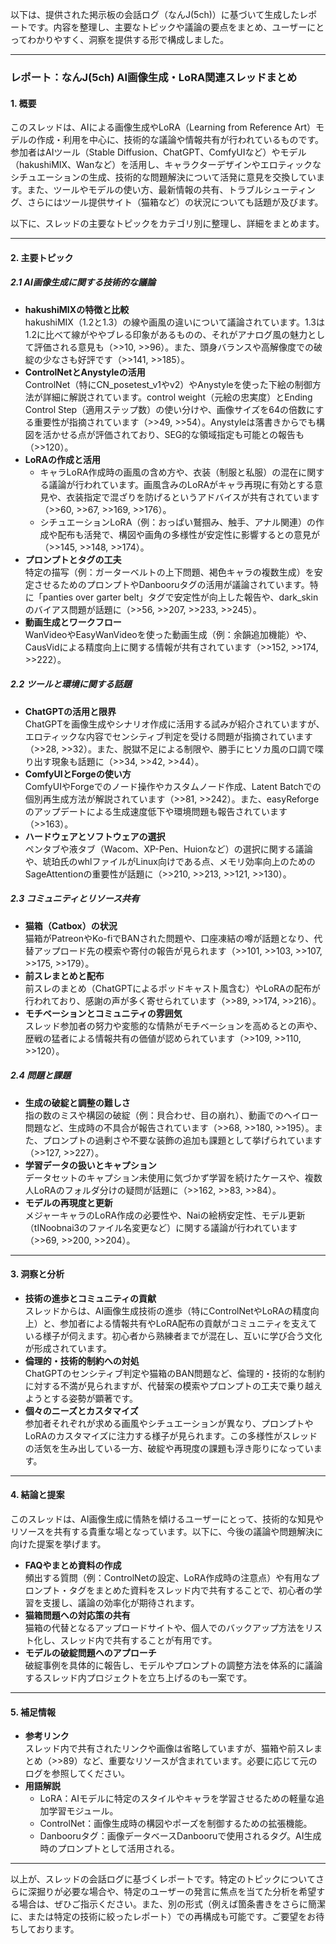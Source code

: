 以下は、提供された掲示板の会話ログ（なんJ(5ch)）に基づいて生成したレポートです。内容を整理し、主要なトピックや議論の要点をまとめ、ユーザーにとってわかりやすく、洞察を提供する形で構成しました。

---

### レポート：なんJ(5ch) AI画像生成・LoRA関連スレッドまとめ

#### 1. 概要
このスレッドは、AIによる画像生成やLoRA（Learning from Reference Art）モデルの作成・利用を中心に、技術的な議論や情報共有が行われているものです。参加者はAIツール（Stable Diffusion、ChatGPT、ComfyUIなど）やモデル（hakushiMIX、Wanなど）を活用し、キャラクターデザインやエロティックなシチュエーションの生成、技術的な問題解決について活発に意見を交換しています。また、ツールやモデルの使い方、最新情報の共有、トラブルシューティング、さらにはツール提供サイト（猫箱など）の状況についても話題が及びます。

以下に、スレッドの主要なトピックをカテゴリ別に整理し、詳細をまとめます。

---

#### 2. 主要トピック

##### 2.1 AI画像生成に関する技術的な議論
- **hakushiMIXの特徴と比較**  
  hakushiMIX（1.2と1.3）の線や画風の違いについて議論されています。1.3は1.2に比べて線がややブレる印象があるものの、それがアナログ風の魅力として評価される意見も（>>10, >>96）。また、頭身バランスや高解像度での破綻の少なさも好評です（>>141, >>185）。
- **ControlNetとAnystyleの活用**  
  ControlNet（特にCN_posetest_v1やv2）やAnystyleを使った下絵の制御方法が詳細に解説されています。control weight（元絵の忠実度）とEnding Control Step（適用ステップ数）の使い分けや、画像サイズを64の倍数にする重要性が指摘されています（>>49, >>54）。Anystyleは落書きからでも構図を活かせる点が評価されており、SEG的な領域指定も可能との報告も（>>120）。
- **LoRAの作成と活用**  
  - キャラLoRA作成時の画風の含め方や、衣装（制服と私服）の混在に関する議論が行われています。画風含みのLoRAがキャラ再現に有効とする意見や、衣装指定で混ざりを防げるというアドバイスが共有されています（>>60, >>67, >>169, >>176）。
  - シチュエーションLoRA（例：おっぱい鷲掴み、触手、アナル関連）の作成や配布も活発で、構図や画角の多様性が安定性に影響するとの意見が（>>145, >>148, >>174）。
- **プロンプトとタグの工夫**  
  特定の描写（例：ガーターベルトの上下問題、褐色キャラの複数生成）を安定させるためのプロンプトやDanbooruタグの活用が議論されています。特に「panties over garter belt」タグで安定性が向上した報告や、dark_skinのバイアス問題が話題に（>>56, >>207, >>233, >>245）。
- **動画生成とワークフロー**  
  WanVideoやEasyWanVideoを使った動画生成（例：余韻追加機能）や、CausVidによる精度向上に関する情報が共有されています（>>152, >>174, >>222）。

##### 2.2 ツールと環境に関する話題
- **ChatGPTの活用と限界**  
  ChatGPTを画像生成やシナリオ作成に活用する試みが紹介されていますが、エロティックな内容でセンシティブ判定を受ける問題が指摘されています（>>28, >>32）。また、脱獄不足による制限や、勝手にヒソカ風の口調で喋り出す現象も話題に（>>34, >>42, >>44）。
- **ComfyUIとForgeの使い方**  
  ComfyUIやForgeでのノード操作やカスタムノード作成、Latent Batchでの個別再生成方法が解説されています（>>81, >>242）。また、easyReforgeのアップデートによる生成速度低下や環境問題も報告されています（>>163）。
- **ハードウェアとソフトウェアの選択**  
  ペンタブや液タブ（Wacom、XP-Pen、Huionなど）の選択に関する議論や、琥珀氏のwhlファイルがLinux向けである点、メモリ効率向上のためのSageAttentionの重要性が話題に（>>210, >>213, >>121, >>130）。

##### 2.3 コミュニティとリソース共有
- **猫箱（Catbox）の状況**  
  猫箱がPatreonやKo-fiでBANされた問題や、口座凍結の噂が話題となり、代替アップロード先の模索や寄付の報告が見られます（>>101, >>103, >>107, >>175, >>179）。
- **前スレまとめと配布**  
  前スレのまとめ（ChatGPTによるポッドキャスト風含む）やLoRAの配布が行われており、感謝の声が多く寄せられています（>>89, >>174, >>216）。
- **モチベーションとコミュニティの雰囲気**  
  スレッド参加者の努力や変態的な情熱がモチベーションを高めるとの声や、歴戦の猛者による情報共有の価値が認められています（>>109, >>110, >>120）。

##### 2.4 問題と課題
- **生成の破綻と調整の難しさ**  
  指の数のミスや構図の破綻（例：貝合わせ、目の崩れ）、動画でのヘイロー問題など、生成時の不具合が報告されています（>>68, >>180, >>195）。また、プロンプトの過剰さや不要な装飾の追加も課題として挙げられています（>>127, >>227）。
- **学習データの扱いとキャプション**  
  データセットのキャプション未使用に気づかず学習を続けたケースや、複数人LoRAのフォルダ分けの疑問が話題に（>>162, >>83, >>84）。
- **モデルの再現度と更新**  
  メジャーキャラのLoRA作成の必要性や、Naiの絵柄安定性、モデル更新（tINoobnai3のファイル名変更など）に関する議論が行われています（>>69, >>200, >>204）。

---

#### 3. 洞察と分析
- **技術の進歩とコミュニティの貢献**  
  スレッドからは、AI画像生成技術の進歩（特にControlNetやLoRAの精度向上）と、参加者による情報共有やLoRA配布の貢献がコミュニティを支えている様子が伺えます。初心者から熟練者までが混在し、互いに学び合う文化が形成されています。
- **倫理的・技術的制約への対処**  
  ChatGPTのセンシティブ判定や猫箱のBAN問題など、倫理的・技術的な制約に対する不満が見られますが、代替案の模索やプロンプトの工夫で乗り越えようとする姿勢が顕著です。
- **個々のニーズとカスタマイズ**  
  参加者それぞれが求める画風やシチュエーションが異なり、プロンプトやLoRAのカスタマイズに注力する様子が見られます。この多様性がスレッドの活気を生み出している一方、破綻や再現度の課題も浮き彫りになっています。

---

#### 4. 結論と提案
このスレッドは、AI画像生成に情熱を傾けるユーザーにとって、技術的な知見やリソースを共有する貴重な場となっています。以下に、今後の議論や問題解決に向けた提案を挙げます。
- **FAQやまとめ資料の作成**  
  頻出する質問（例：ControlNetの設定、LoRA作成時の注意点）や有用なプロンプト・タグをまとめた資料をスレッド内で共有することで、初心者の学習を支援し、議論の効率化が期待されます。
- **猫箱問題への対応策の共有**  
  猫箱の代替となるアップロードサイトや、個人でのバックアップ方法をリスト化し、スレッド内で共有することが有用です。
- **モデルの破綻問題へのアプローチ**  
  破綻事例を具体的に報告し、モデルやプロンプトの調整方法を体系的に議論するスレッド内プロジェクトを立ち上げるのも一案です。

---

#### 5. 補足情報
- **参考リンク**  
  スレッド内で共有されたリンクや画像は省略していますが、猫箱や前スレまとめ（>>89）など、重要なリソースが含まれています。必要に応じて元のログを参照してください。
- **用語解説**  
  - LoRA：AIモデルに特定のスタイルやキャラを学習させるための軽量な追加学習モジュール。
  - ControlNet：画像生成時の構図やポーズを制御するための拡張機能。
  - Danbooruタグ：画像データベースDanbooruで使用されるタグ。AI生成時のプロンプトとして活用される。

---

以上が、スレッドの会話ログに基づくレポートです。特定のトピックについてさらに深掘りが必要な場合や、特定のユーザーの発言に焦点を当てた分析を希望する場合は、ぜひご指示ください。また、別の形式（例えば箇条書きをさらに簡潔に、または特定の技術に絞ったレポート）での再構成も可能です。ご要望をお待ちしております。